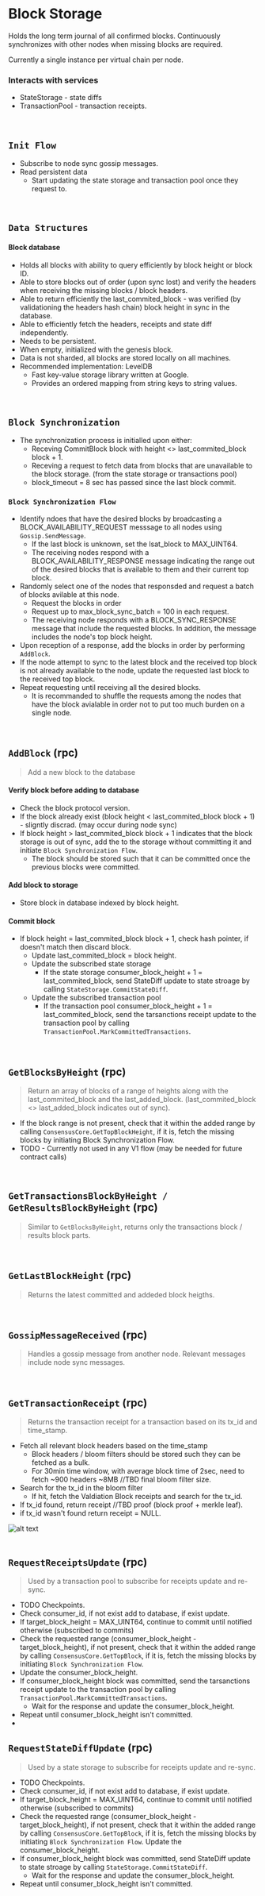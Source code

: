 # Block Storage

Holds the long term journal of all confirmed blocks. Continuously synchronizes with other nodes when missing blocks are required.

Currently a single instance per virtual chain per node.

### Interacts with services

* StateStorage - state diffs
* TransactionPool - transaction receipts.

&nbsp;
## `Init Flow`
* Subscribe to node sync gossip messages.
* Read persistent data
  * Start updating the state storage and transaction pool once they request to.

&nbsp;
## `Data Structures`

#### Block database
* Holds all blocks with ability to query efficiently by block height or block ID.
* Able to store blocks out of order (upon sync lost) and verify the headers when receiving the missing blocks / block headers.
* Able to return efficiently the last_commited_block - was verified (by validationing the headers hash chain) block height in sync in the database.
* Able to efficiently fetch the headers, receipts and state diff independently.
* Needs to be persistent.
* When empty, initialized with the genesis block.
* Data is not sharded, all blocks are stored locally on all machines.
* Recommended implementation: LevelDB
  * Fast key-value storage library written at Google.
  * Provides an ordered mapping from string keys to string values.

&nbsp;
## `Block Synchronization`

* The synchronization process is initialled upon either:
  * Receving CommitBlock block with height <> last_commited_block block + 1.
  * Receving a request to fetch data from blocks that are unavailable to the block storage. (from the state storage or transactions pool)
  * block_timeout = 8 sec has passed since the last block commit.

### `Block Synchronization Flow`
* Identify ndoes that have the desired blocks by broadcasting a BLOCK_AVAILABILITY_REQUEST messsage to all nodes using `Gossip.SendMessage`.
  * If the last block is unknown, set the lsat_block to MAX_UINT64.
  * The receiving nodes respond with a BLOCK_AVAILABILITY_RESPONSE message indicating the range out of the desired blocks that is available to them and their current top block.
* Randomly select one of the nodes that responsded and request a batch of blocks avilable at this node.
  * Request the blocks in order
  * Request up to max_block_sync_batch = 100 in each request.
  * The receiving node responds with a BLOCK_SYNC_RESPONSE message that include the requested blocks. In addition, the message includes the node's top block height.
* Upon reception of a response, add the blocks in order by performing `AddBlock`.
* If the node attempt to sync to the latest block and the received top block is not already available to the node, update the requested last block to the received top block.
* Repeat requesting until receiving all the desired blocks.
  * It is recommanded to shuffle the requests among the nodes that have the block avialable in order not to put too much burden on a single node.


&nbsp;
## `AddBlock` (rpc)
> Add a new block to the database

#### Verify block before adding to database
* Check the block protocol version.
* If the block already exist (block height < last_commited_block block + 1) - sligntly discrad. (may occur during node sync)
* If block height > last_commited_block block + 1 indicates that the block storage is out of sync, add the to the storage without committing it and initiate `Block Synchronization Flow`.
  * The block should be stored such that it can be committed once the previous blocks were committed.

#### Add block to storage
* Store block in database indexed by block height.

#### Commit block
* If block height = last_commited_block block + 1, check hash pointer, if doesn't match then discard block.
  * Update last_commited_block = block height.
  * Update the subscribed state storage
    * If the state storage consumer_block_height + 1 = last_commited_block, send StateDiff update to state stroage by calling `StateStorage.CommitStateDiff`.
  * Update the subscribed transaction pool
    * If the transaction pool consumer_block_height + 1 = last_commited_block, send the tarsanctions receipt update to the transaction pool by calling `TransactionPool.MarkCommittedTransactions`.

&nbsp;
## `GetBlocksByHeight` (rpc)
> Return an array of blocks of a range of heights along with the last_commited_block and the last_added_block. (last_commited_block <> last_added_block indicates out of sync).
* If the block range is not present, check that it within the added range by calling `ConsensusCore.GetTopBlockHeight`, if it is, fetch the missing blocks by initiating Block Synchronization Flow.
* TODO - Currently not used in any V1 flow (may be needed for future contract calls)

&nbsp;
## `GetTransactionsBlockByHeight / GetResultsBlockByHeight` (rpc)
> Similar to `GetBlocksByHeight`, returns only the transactions block / results block parts.

&nbsp;
## `GetLastBlockHeight` (rpc)
> Returns the latest committed and addeded block heigths.

&nbsp;
## `GossipMessageReceived` (rpc)
> Handles a gossip message from another node. Relevant messages include node sync messages.

&nbsp;
## `GetTransactionReceipt` (rpc)
> Returns the transaction receipt for a transaction based on its tx_id and time_stamp.
* Fetch all relevant block headers based on the time_stamp
  * Block headers / bloom filters should be stored such they can be fetched as a bulk.
  * For 30min time window, with average block time of 2sec, need to fetch ~900 headers ~8MB //TBD final bloom filter size.
* Search for the tx_id in the bloom filter
  * If hit, fetch the Valdiation Block receipts and search for the tx_id.
* If tx_id found, return receipt //TBD proof (block proof + merkle leaf).
* if tx_id wasn't found return receipt = NULL.


![alt text][block_state_pool_flow] <br/><br/>

[block_state_pool_flow]: block_state_pool_flow.png "Block Storage - State Storage / Transaction Pool"

## `RequestReceiptsUpdate` (rpc)
> Used by a transaction pool to subscribe for receipts update and re-sync.
* TODO Checkpoints.
* Check consumer_id, if not exist add to database, if exist update.
* If target_block_height = MAX_UINT64, continue to commit until notified otherwise (subscribed to commits)
* Check the requested range (consumer_block_height - target_block_height), if not present, check that it within the added range by calling `ConsensusCore.GetTopBlock`, if it is, fetch the missing blocks by initiating `Block Synchronization Flow`.
* Update the consumer_block_height.
* If consumer_block_height block was committed, send the tarsanctions receipt update to the transaction pool by calling `TransactionPool.MarkCommittedTransactions`.
  * Wait for the response and update the consumer_block_height.
* Repeat until consumer_block_height isn't committed.
*

## `RequestStateDiffUpdate` (rpc)
> Used by a state storage to subscribe for receipts update and re-sync.
* TODO Checkpoints.
* Check consumer_id, if not exist add to database, if exist update.
* If target_block_height = MAX_UINT64, continue to commit until notified otherwise (subscribed to commits)
* Check the requested range (consumer_block_height - target_block_height), if not present, check that it within the added range by calling `ConsensusCore.GetTopBlock`, if it is, fetch the missing blocks by initiating `Block Synchronization Flow`.
Update the consumer_block_height.
* If consumer_block_height block was committed, send StateDiff update to state stroage by calling `StateStorage.CommitStateDiff`.
  * Wait for the response and update the consumer_block_height.
* Repeat until consumer_block_height isn't committed.
